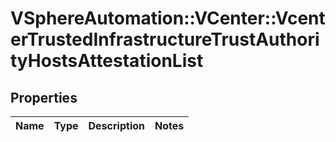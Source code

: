 # VSphereAutomation::VCenter::VcenterTrustedInfrastructureTrustAuthorityHostsAttestationList

## Properties
Name | Type | Description | Notes
------------ | ------------- | ------------- | -------------


